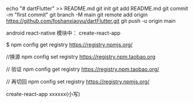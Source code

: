 echo "# dartFlutter" >> README.md
git init
git add README.md
git commit -m "first commit"
git branch -M main
git remote add origin https://github.com/foshanxiaoyu/dartFlutter.git
git push -u origin main

android react-native 模块中：
create-react-app 


$ npm config get registry
https://registry.npmjs.org/

//换源
npm config set registry https://registry.npm.taobao.org

// 验证
npm config get registry
https://registry.npm.taobao.org/


// 再切回
npm config set registry https://registry.npmjs.org/


create-react-app xxxxxx(小写)
